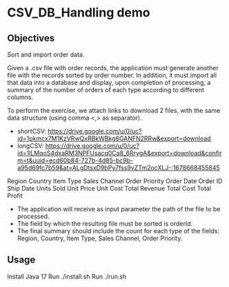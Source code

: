 # CSV_DB_Handling demo

## Objectives
Sort and import order data.

Given a .csv file with order records, the application must generate another file with the records sorted by order number. In addition, it must import all that data into a database and display, upon completion of processing, a summary of the number of orders of each type according to different columns.

To perform the exercise, we attach links to download 2 files, with the same data structure (using comma <,> as separator).
- shortCSV: https://drive.google.com/u/0/uc?id=1pkmcx7M1KzVRwQxRBkWBkg6GANFN2RRw&export=download
- longCSV: https://drive.google.com/u/0/uc?id=1lLMqoS4dxaRM3NPFUsacq0Ca8_6RrygA&export=download&confirm=t&uuid=ecd60b84-727b-4d85-bc9b-a95d69fc7b59&at=ALgDtsxD9bPy7fss9vZTm2ocXLJ-:1678668455845

Region
Country
Item Type
Sales Channel
Order Priority
Order Date
Order ID
Ship Date
Units Sold
Unit Price
Unit Cost
Total Revenue
Total Cost
Total Profit

- The application will receive as input parameter the path of the file to be processed.
- The field by which the resulting file must be sorted is orderId.
- The final summary should include the count for each type of the fields: Region, Country, Item Type, Sales Channel, Order Priority.

## Usage
Install Java 17
Run ./install.sh
Run ./run.sh
